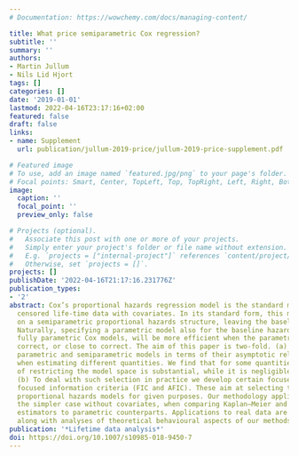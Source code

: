 ```yaml
---
# Documentation: https://wowchemy.com/docs/managing-content/

title: What price semiparametric Cox regression?
subtitle: ''
summary: ''
authors:
- Martin Jullum
- Nils Lid Hjort
tags: []
categories: []
date: '2019-01-01'
lastmod: 2022-04-16T23:17:16+02:00
featured: false
draft: false
links:
- name: Supplement
  url: publication/jullum-2019-price/jullum-2019-price-supplement.pdf

# Featured image
# To use, add an image named `featured.jpg/png` to your page's folder.
# Focal points: Smart, Center, TopLeft, Top, TopRight, Left, Right, BottomLeft, Bottom, BottomRight.
image:
  caption: ''
  focal_point: ''
  preview_only: false

# Projects (optional).
#   Associate this post with one or more of your projects.
#   Simply enter your project's folder or file name without extension.
#   E.g. `projects = ["internal-project"]` references `content/project/deep-learning/index.md`.
#   Otherwise, set `projects = []`.
projects: []
publishDate: '2022-04-16T21:17:16.231776Z'
publication_types:
- '2'
abstract: Cox’s proportional hazards regression model is the standard method for modelling
  censored life-time data with covariates. In its standard form, this method relies
  on a semiparametric proportional hazards structure, leaving the baseline unspecified.
  Naturally, specifying a parametric model also for the baseline hazard, leading to
  fully parametric Cox models, will be more efficient when the parametric model is
  correct, or close to correct. The aim of this paper is two-fold. (a) We compare
  parametric and semiparametric models in terms of their asymptotic relative efficiencies
  when estimating different quantities. We find that for some quantities the gain
  of restricting the model space is substantial, while it is negligible for others.
  (b) To deal with such selection in practice we develop certain focused and averaged
  focused information criteria (FIC and AFIC). These aim at selecting the most appropriate
  proportional hazards models for given purposes. Our methodology applies also to
  the simpler case without covariates, when comparing Kaplan–Meier and Nelson–Aalen
  estimators to parametric counterparts. Applications to real data are also provided,
  along with analyses of theoretical behavioural aspects of our methods.
publication: '*Lifetime data analysis*'
doi: https://doi.org/10.1007/s10985-018-9450-7
---
```

